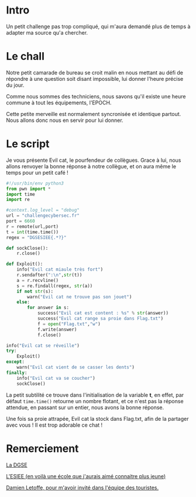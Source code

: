 # Intro

Un petit challenge pas trop compliqué, qui m'aura demandé plus de temps à adapter ma source qu'a chercher.

# Le chall

Notre petit camarade de bureau se croit malin en nous mettant au défi de répondre à une question soit disant impossible, lui donner l'heure précise du jour.

Comme nous sommes des techniciens, nous savons qu'il existe une heure commune à tout les équipements, l'EPOCH.

Cette petite merveille est normalement syncronisée et identique partout. Nous allons donc nous en servir pour lui donner.

# Le script

Je vous présente Evil cat, le pourfendeur de collègues. Grace à lui, nous allons renvoyer la bonne réponse à notre collègue, et on aura même le temps pour un petit café !

```python
#!/usr/bin/env python3
from pwn import *
import time
import re

#context.log_level = "debug"
url = "challengecybersec.fr"
port = 6660
r = remote(url,port)
t = int(time.time())
regex = "DGSESIEE{.*?}"

def sockClose():
    r.close()

def Exploit():
    info("Evil cat miaule très fort")
    r.sendafter(":\n",str(t))
    a = r.recvline()
    s = re.findall(regex, str(a))
    if not str(s):
        warn("Evil cat ne trouve pas son jouet")
    else:
        for answer in s:
            success("Evil cat est content : %s" % str(answer))
            success("Evil cat range sa proie dans Flag.txt")
            f = open("Flag.txt","w")
            f.write(answer)
            f.close()

info("Evil cat se réveille")
try:
    Exploit()
except:
    warn("Evil cat vient de se casser les dents")
finally:
    info("Evil cat va se coucher")
    sockClose()
```

La petit subtilité ce trouve dans l'initialisation de la variable **t**, en effet, par défaut `time.time()` retourne un nombre flotant, et ce n'est pas la réponse attendue, en passant sur un entier, nous avons la bonne réponse.

Une fois sa proie attrapée, Evil cat la stock dans Flag.txt, afin de la partager avec vous ! Il est trop adorable ce chat !

# Remerciement

[La DGSE](https://www.defense.gouv.fr/dgse)

[L'ESIEE (en voilà une école que j'aurais aimé connaitre plus jeune)](https://www.esiee.fr/)

[Damien Letoffe, pour m'avoir invité dans l'équipe des touristes.](https://www.linkedin.com/in/damien-l-51b8b5b7/)
